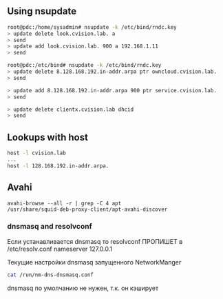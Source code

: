 ## Using nsupdate

```bash
root@pdc:/home/sysadmin# nsupdate -k /etc/bind/rndc.key
> update delete look.cvision.lab. a
> send
> update add look.cvision.lab. 900 a 192.168.1.11
> send

root@pdc:/etc/bind# nsupdate -k /etc/bind/rndc.key
> update delete 8.128.168.192.in-addr.arpa ptr owncloud.cvision.lab.
> send
```

```bash
> update add 8.128.168.192.in-addr.arpa 900 ptr service.cvision.lab.
> send
```

```bash
> update delete clientx.cvision.lab dhcid
> send
```


## Lookups with host

```bash
host -l cvision.lab
...
host -l 128.168.192.in-addr.arpa.

```

## Avahi

```
avahi-browse --all -r | grep -C 4 apt
/usr/share/squid-deb-proxy-client/apt-avahi-discover
```


### dnsmasq and resolvconf

Если устанавливается dnsmasq то resolvconf ПРОПИШЕТ в /etc/resolv.conf nameserver 127.0.0.1

Текущие настройки dnsmasq запущенного NetworkManger

``` bash
cat /run/nm-dns-dnsmasq.conf
```
dnsmasq по умолчанию не нужен, т.к. он кэширует
